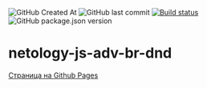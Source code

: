 ![GitHub Created At](https://img.shields.io/github/created-at/kiadreams/netology-js-adv-br-dnd?style=plastic)
![GitHub last commit](https://img.shields.io/github/last-commit/kiadreams/netology-js-adv-br-dnd?style=social)
[![Build status](https://ci.appveyor.com/api/projects/status/59xfbxpeooqmisyu?svg=true)](https://ci.appveyor.com/project/kiadreams/netology-js-adv-br-dnd)
![GitHub package.json version](https://img.shields.io/github/package-json/v/kiadreams/netology-js-adv-br-dnd)

# netology-js-adv-br-dnd
[Страница на Github Pages](https://kiadreams.github.io/netology-js-adv-br-dnd/)
